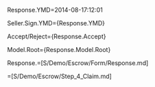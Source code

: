 Response.YMD=2014-08-17:12:01

Seller.Sign.YMD={Response.YMD}

Accept/Reject={Response.Accept}

Model.Root={Response.Model.Root}

Response.=[S/Demo/Escrow/Form/Response.md]

=[S/Demo/Escrow/Step_4_Claim.md]